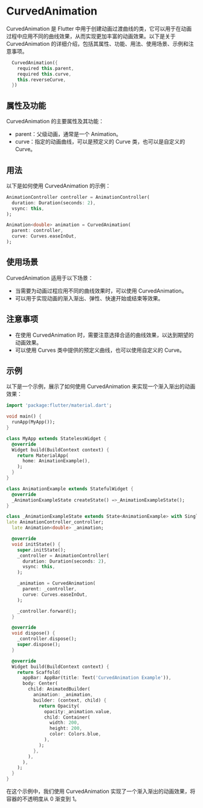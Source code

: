 # CurvedAnimation

CurvedAnimation 是 Flutter 中用于创建动画过渡曲线的类，它可以用于在动画过程中应用不同的曲线效果，从而实现更加丰富的动画效果。以下是关于 CurvedAnimation 的详细介绍，包括其属性、功能、用法、使用场景、示例和注意事项。

```dart
  CurvedAnimation({
    required this.parent,
    required this.curve,
    this.reverseCurve,
  })
```

## 属性及功能

CurvedAnimation 的主要属性及其功能：

- parent：父级动画，通常是一个 Animation<double>。
- curve：指定的动画曲线，可以是预定义的 Curve 类，也可以是自定义的 Curve。

## 用法

以下是如何使用 CurvedAnimation 的示例：

```dart
AnimationController controller = AnimationController(
  duration: Duration(seconds: 2),
  vsync: this,
);

Animation<double> animation = CurvedAnimation(
  parent: controller,
  curve: Curves.easeInOut,
);
```

## 使用场景

CurvedAnimation 适用于以下场景：

- 当需要为动画过程应用不同的曲线效果时，可以使用 CurvedAnimation。
- 可以用于实现动画的渐入渐出、弹性、快速开始或结束等效果。

## 注意事项

- 在使用 CurvedAnimation 时，需要注意选择合适的曲线效果，以达到期望的动画效果。
- 可以使用 Curves 类中提供的预定义曲线，也可以使用自定义的 Curve。

## 示例

以下是一个示例，展示了如何使用 CurvedAnimation 来实现一个渐入渐出的动画效果：

```dart
import 'package:flutter/material.dart';

void main() {
  runApp(MyApp());
}

class MyApp extends StatelessWidget {
  @override
  Widget build(BuildContext context) {
    return MaterialApp(
      home: AnimationExample(),
    );
  }
}

class AnimationExample extends StatefulWidget {
  @override
  _AnimationExampleState createState() =>_AnimationExampleState();
}

class _AnimationExampleState extends State<AnimationExample> with SingleTickerProviderStateMixin {
late AnimationController_controller;
  late Animation<double> _animation;

  @override
  void initState() {
    super.initState();
    _controller = AnimationController(
      duration: Duration(seconds: 2),
      vsync: this,
    );

    _animation = CurvedAnimation(
      parent: _controller,
      curve: Curves.easeInOut,
    );

    _controller.forward();
  }

  @override
  void dispose() {
    _controller.dispose();
    super.dispose();
  }

  @override
  Widget build(BuildContext context) {
    return Scaffold(
      appBar: AppBar(title: Text('CurvedAnimation Example')),
      body: Center(
        child: AnimatedBuilder(
          animation: _animation,
          builder: (context, child) {
            return Opacity(
              opacity:_animation.value,
              child: Container(
                width: 200,
                height: 200,
                color: Colors.blue,
              ),
            );
          },
        ),
      ),
    );
  }
}
```

在这个示例中，我们使用 CurvedAnimation 实现了一个渐入渐出的动画效果，将容器的不透明度从 0 渐变到 1。
